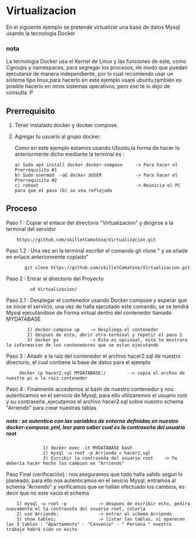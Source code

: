 # Virtualizacion
En el siguiente ejemplo se pretende virtualizar una base de datos Mysql usando la tecnología Docker 

### nota
La tecnología Docker usa el Kernel de Linux y las funciones de este, como Cgroups y namespaces, para segregar los procesos, de     modo que puedan ejecutarse de manera independiente, por lo cual recomiendo usar un sistema tipo linux,para hacerlo en este ejemplo usaré ubuntu,también  es posible hacerlo en otros sistemas operativos, pero eso te lo dejo de consulta :P 

## Prerrequisito
   1) Tener instalado docker y docker compose.
   2) Agregar tu usuario al grupo docker.
    
         Como en este ejemplo estamos usando Ubuntu,la forma de hacer lo anteriormente dicho mediante la terminal es :
         
          a) Sudo apt install docker docker-compose     -> Para hacer el Prerrequisito #1
          b) Sudo usermod  -aG docker $USER             -> Para hacer el Prerrequisito #2
          c) reboot                                     -> Reinicia el PC para que el paso (b) se vea reflejado
          
  ## Proceso 
   
   Paso 1 : Copiar el enlace del directorio "Virtualizacion" y dirigirse a la terminal del servidor
             
        https://github.com/skilletComatose/Virtualizacion.git
   
   Paso 1.2 : Una vez en la terminal escribir el comando git clone " y se añade en enlace anteriormente copiado"
           
           git clone https://github.com/skilletComatose/Virtualizacion.git
   
   Paso 2 : Entrar al directorio del Proyecto 
            
             cd Virtualizacion/
   
   Paso 2.1 : Desplegar el contenedor usando Docker compose y esperar que se inicie el  servicio, una vez de halla ejecutado      este comando, se se tendrá Mysql ejecutándose de Forma virtual dentro del contenedor llamado MYDATABASE 
             
            1) docker-compose up    -> Despliega el contenedor 
            2) despues de esto, abrir otra terminal y repetir el paso 2
            3) docker ps            -> Esto es opcional, esto te mostrara la informacion de los contenedores que se estan ejecutando 
             
   Paso 3 : Añadir a la raíz del contenedor el archivo hacer2.sql de nuestro directorio, el cual contiene la base de datos para el ejemplo
        
         docker cp hacer2.sql MYDATABASE:/        --> copia el archvo de nuestro pc a la raiz contenedor 
         
 Paso 4 : Finalmente accedemos al bash de nuestro contenedor y nos autenticamos en el servicio de Mysql, para ello utilizaremos el usuario root y su contraseña ,ejecutamos el archivo hacer2.sql sobre nuestro schema "Arriendo" para crear nuestras tablas
 ##### nota : se autentica con las variables de entorno definidas en nuestro docker-compose.yml, leer para saber cual es la contraseña del usuario root
                  
                  1) docker exec -it MYDATABASE bash 
                  2) mysql -u root -p Arriendo < hacer2.sql 
                  3) Escribir la contraseña del usuario root    -> Ya debería hacer hecho los cambios en "Arriendo"
  
  Paso Final (verificación) : nos aseguramos  que todo halla salido segun lo planeado, para ello nos autenticamos en el sevicio Mysql, entramos al schema "Arriendo" y verificamos que se hallan efectuado los cambios, es decir que no este vacío el schema
        
        1) mysql -u root -p            -> despues de escribir esto, pedira nuevamente el la contraseña del usuario root, colorla 
        2) use Arriendo;               -> entrar al schema Arriendo
        3) show tables;                -> listar las tablas, si aparecen  las 3 tablas : "Apartamento" - "Convenio" - " Persona " nuestro trabajo habrá sido un éxito  

            
                   
                
   
